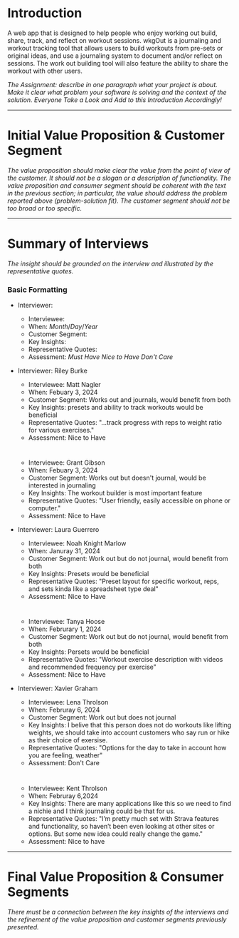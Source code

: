 # **Introduction**
A web app that is designed to help people who enjoy working out build, share, track, and reflect on workout sessions. wkgOut is a journaling and workout tracking tool that allows users to build workouts from pre-sets or original ideas, and use a journaling system to document and/or reflect on sessions. The work out building tool will also feature the ability to share the workout with other users.

*The Assignment: describe in one paragraph what your project is about. Make it clear what problem your software is solving and the context of the solution.*
*Everyone Take a Look and Add to this Introduction Accordingly!*

---
# **Initial Value Proposition & Customer Segment**

*The value proposition should make clear the value from the point of view of the customer. It should not be a slogan or a description of functionality. The value proposition and consumer segment should be coherent with the text in the previous section; in particular, the value should address the problem reported above (problem-solution fit). The customer segment should not be too broad or too specific.* 


---
# **Summary of Interviews**

*The insight should be grounded on the interview and illustrated by the representative quotes.*

### Basic Formatting
- Interviewer: 
   - Interviewee:
   - When: *Month*/*Day*/*Year*
   - Customer Segment:
   - Key Insights:
   - Representative Quotes:
   - Assessment: *Must Have* *Nice to Have* *Don't Care*

- Interviewer: Riley Burke
   - Interviewee: Matt Nagler
   - When: Febuary 3, 2024
   - Customer Segment: Works out and journals, would benefit from both
   - Key Insights: presets and ability to track workouts would be beneficial
   - Representative Quotes: "...track progress with reps to weight ratio for various exercises."
   - Assessment: Nice to Have
  #
   - Interviewee: Grant Gibson
   - When: Febuary 3, 2024
   - Customer Segment: Works out but doesn't journal, would be interested in journaling
   - Key Insights: The workout builder is most important feature
   - Representative Quotes: "User friendly, easily accessible on phone or computer."
   - Assessment: Nice to Have
 
- Interviewer: Laura Guerrero
   - Interviewee: Noah Knight Marlow
   - When: Januray 31, 2024
   - Customer Segment: Work out but do not journal, would benefit from both
   - Key Insights: Presets would be beneficial
   - Representative Quotes: "Preset layout for specific workout, reps, and sets kinda like a spreadsheet type deal"
   - Assessment: Nice to Have
  #
   - Interviewee: Tanya Hoose
   - When: Februrary 1, 2024
   - Customer Segment: Work out but do not journal, would benefit from both
   - Key Insights: Persets would be beneficial
   - Representative Quotes: "Workout exercise description with videos and recommended frequency per exercise"
   - Assessment: Nice to Have

- Interviewer: Xavier Graham
  - Interviewee: Lena Throlson
  - When: Februray 6, 2024
  - Customer Segment: Work out but does not journal
  - Key Insights: I belive that this person does not do workouts like lifting weights, we should take into account customers who say run or hike as their choice of exersise.
  - Representative Quotes: "Options for the day to take in account how you are feeling, weather"
  - Assessment: Don't Care
  #
  - Interviewee: Kent Throlson
  - When: Februray 6,2024
  - Key Insights: There are many applications like this so we need to find a nichie and I think journaling could be that for us.
  - Representative Quotes: "I’m pretty much set with Strava features and functionality, so haven’t been even looking at other sites or options. But some new idea could really change the game."
  - Assessment: Nice to have
---
# **Final Value Proposition & Consumer Segments**

*There must be a connection between the key insights of the interviews and the refinement of the value proposition and customer segments previously presented.*
